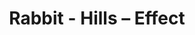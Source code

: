 ---
title: Rabbit - Hills – Effect
builder: true
type: coming-soon

# Content section
sections:
  - headerSection
  - countdownSection
  - servicesSection
  - subscribeSection
  - teamSection
  - contactSection
  - mapSection

# Background effect
hillsEffect: 
  enable: true
  ### Use C++ Hex colors for this effects. Recommended free program ColorMania.
  color: 0x00D5D5D5

---